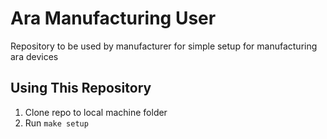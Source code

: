 # Ara Manufacturing User
Repository to be used by manufacturer for simple setup for manufacturing ara devices

## Using This Repository
1. Clone repo to local machine folder
2. Run `make setup`